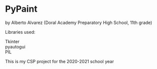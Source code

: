 # PyPaint

by Alberto Alvarez (Doral Academy Preparatory High School, 11th grade)

Libraries used:

Tkinter
<br>pyautogui
<br>PIL

This is my CSP project for the 2020-2021 school year

